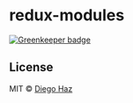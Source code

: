 # redux-modules

[![Greenkeeper badge](https://badges.greenkeeper.io/diegohaz/redux-modules.svg)](https://greenkeeper.io/)

## License

MIT © [Diego Haz](https://github.com/diegohaz)
